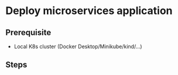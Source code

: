# Deploy microservices application

## Prerequisite

- Local K8s cluster (Docker Desktop/Minikube/kind/...)

## Steps
